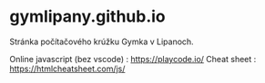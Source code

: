 # gymlipany.github.io
 Stránka počítačového krúžku Gymka v Lipanoch.


Online javascript (bez vscode) : https://playcode.io/
Cheat sheet : https://htmlcheatsheet.com/js/
